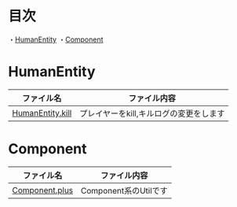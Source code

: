# 目次

・[HumanEntity](https://github.com/Bun133/BukkitFly/blob/main/Functions.md#humanentity)
・[Component](https://github.com/Bun133/BukkitFly/blob/main/Functions.md#component)

# HumanEntity

| ファイル名                                                                                                                            | ファイル内容                 |
|----------------------------------------------------------------------------------------------------------------------------------|------------------------|
| [HumanEntity.kill](https://github.com/Bun133/BukkitFly/blob/main/src/main/java/com/github/bun133/bukkitfly/entity/human/Kill.kt) | プレイヤーをkill,キルログの変更をします |

# Component

| ファイル名                                                                                                                                 | ファイル内容            |
|---------------------------------------------------------------------------------------------------------------------------------------|-------------------|
| [Component.plus](https://github.com/Bun133/BukkitFly/blob/main/src/main/java/com/github/bun133/bukkitfly/component/ComponentUtils.kt) | Component系のUtilです |
